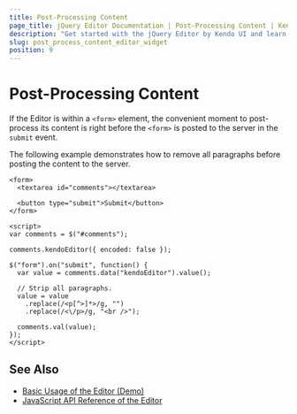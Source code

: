 ```yaml
---
title: Post-Processing Content
page_title: jQuery Editor Documentation | Post-Processing Content | Kendo UI
description: "Get started with the jQuery Editor by Kendo UI and learn how to post-process its content so it fits your needs."
slug: post_process_content_editor_widget
position: 9
---
```


# Post-Processing Content

If the Editor is within a `<form>` element, the convenient moment to post-process its content is right before the `<form>` is posted to the server in the `submit` event.

The following example demonstrates how to remove all paragraphs before posting the content to the server.

    <form>
      <textarea id="comments"></textarea>

      <button type="submit">Submit</button>
    </form>

    <script>
    var comments = $("#comments");

    comments.kendoEditor({ encoded: false });

    $("form").on("submit", function() {
      var value = comments.data("kendoEditor").value();

      // Strip all paragraphs.
      value = value
        .replace(/<p[^>]*>/g, "")
        .replace(/<\/p>/g, "<br />");

      comments.val(value);
    });
    </script>

<!--*-->
## See Also

* [Basic Usage of the Editor (Demo)](https://demos.telerik.com/kendo-ui/editor/index)
* [JavaScript API Reference of the Editor](/api/javascript/ui/editor)

